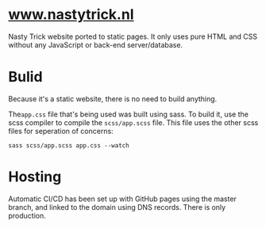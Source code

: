 # www.nastytrick.nl
Nasty Trick website ported to static pages.
It only uses pure HTML and CSS without any JavaScript or back-end server/database.

# Bulid
Because it's a static website, there is no need to build anything.

The`app.css` file that's being used was built using sass.
To build it, use the scss compiler to compile the `scss/app.scss` file.
This file uses the other scss files for seperation of concerns:

```
sass scss/app.scss app.css --watch
```

# Hosting
Automatic CI/CD has been set up with GitHub pages using the master branch, and linked to the domain using DNS records.
There is only production. 
